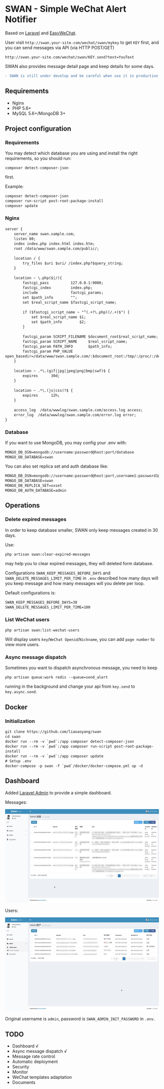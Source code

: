 # SWAN - Simple WeChat Alert Notifier

Based on [Laravel](https://laravel.com/) and [EasyWeChat](https://easywechat.org/).

User visit `http://swan.your-site.com/wechat/swan/mykey` to get `KEY` first, and you can send messages via API (via HTTP POST/GET)

```
http://swan.your-site.com/wechat/swan/KEY.send?text=YouText
```

SWAN also provides message detail page and keep details for some days.

```diff
- SWAN is still under develop and be careful when use it in production environments.
```

## Requirements

+ Nginx
+ PHP 5.6+
+ MySQL 5.6+/MongoDB 3+

## Project configuration

### Requirements

You may detect which database you are using and install the right requirements, so you should run:

```
composer detect-composer-json
```

first.

Example:

```
composer detect-composer-json
composer run-script post-root-package-install
composer update
```

### Nginx

```
server {
    server_name swan.sample.com;
    listen 80;
    index index.php index.html index.htm;
    root /data/www/swan.sample.com/public/;

    location / {
        try_files $uri $uri/ /index.php?$query_string;
    }

    location ~ \.php($|/){
        fastcgi_pass          127.0.0.1:9000;
        fastcgi_index         index.php;
        include               fastcgi_params;
        set $path_info        "";
        set $real_script_name $fastcgi_script_name;

        if ($fastcgi_script_name ~ "^(.+?\.php)(/.+)$") {
            set $real_script_name $1;
            set $path_info        $2;
        }

        fastcgi_param SCRIPT_FILENAME $document_root$real_script_name;
        fastcgi_param SCRIPT_NAME     $real_script_name;
        fastcgi_param PATH_INFO       $path_info;
        fastcgi_param PHP_VALUE       open_basedir=/data/www/swan.sample.com/:$document_root:/tmp/:/proc/:/dev/urandom;
    }

    location ~ .*\.(gif|jpg|jpeg|png|bmp|swf)$ {
        expires      30d;
    }

    location ~ .*\.(js|css)?$ {
        expires      12h;
    }

    access_log  /data/wwwlog/swan.sample.com/access.log access;
    error_log  /data/wwwlog/swan.sample.com/error.log error;
}

```

### Database

If you want to use MongoDB, you may config your .env with:

```
MONGO_DB_DSN=mongodb://username:password@host:port/database
MONGO_DB_DATABASE=swan
```

You can also set replica set and auth database like:

```
MONGO_DB_DSN=mongodb://username:password@host:port,username1:password1@host1:port1
MONGO_DB_DATABASE=swan
MONGO_DB_REPLICA_SET=xxset
MONGO_DB_AUTH_DATABASE=admin
```

## Operations

### Delete expired messages

In order to keep database smaller, SWAN only keep messages created in 30 days.

Use:

```
php artisan swan:clear-expired-messages
```

may help you to clear expired messages, they will deleted form database.

Configurations `SWAN_KEEP_MESSAGES_BEFORE_DAYS` and `SWAN_DELETE_MESSAGES_LIMIT_PER_TIME` in `.env` described how many days will you keep message and how many messages will you delete per loop.

Default configurations is:

```
SWAN_KEEP_MESSAGES_BEFORE_DAYS=30
SWAN_DELETE_MESSAGES_LIMIT_PER_TIME=100
```

### List WeChat users

```
php artisan swan:list-wechat-users
```

Will display users `key`/`WeChat Openid`/`Nickname`, you can add `page number` to view more users.

### Async message dispatch

Sometimes you want to dispatch asynchronous message, you need to keep

```
php artisan queue:work redis --queue=send_alert
```

running in the background and change your api from `key.send` to `key.async.send`.

## Docker

### Initialization

```
git clone https://github.com/liaoaoyang/swan
cd swan
docker run --rm -v `pwd`:/app composer detect-composer-json
docker run --rm -v `pwd`:/app composer run-script post-root-package-install
docker run --rm -v `pwd`:/app composer update
# Setup .env
docker-compose -p swan -f `pwd`/docker/docker-compose.yml up -d
```

## Dashboard

Added [Laravel Admin](http://laravel-admin.org/) to provide a simple dashboard.

Messages:

![Messages](http://github.com/liaoaoyang/swan/raw/master/public/img/readme/messages.jpg)

Users:

![Users](http://github.com/liaoaoyang/swan/raw/master/public/img/readme/users.jpg)


Original username is `admin`, password is `SWAN_ADMIN_INIT_PASSWORD` in `.env`.

## TODO

+ Dashboard √
+ Async message dispatch √
+ Message rate control
+ Automatic deployment
+ Security
+ Monitor
+ WeChat templates adaptation
+ Documents

